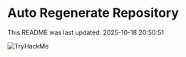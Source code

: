 # Auto Regenerate Repository

This README was last updated: 2025-10-18 20:50:51

 ![TryHackMe](https://tryhackme.com/badge/533634)